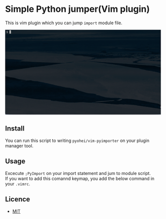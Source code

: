 # Simple Python jumper(Vim plugin)

This is vim plugin which you can jump `import` module file.  

![demo](demo/demo.gif)


## Install

You can run this script to writing `pyohei/vim-pyimporter` on your plugin manager tool.  

## Usage

Excecute `;PyImport` on your import statement and jum to module script.    
If you want to add this comannd keymap, you add the below command in your `.vimrc`.  



## Licence

* [MIT](https://github.com/tcnksm/tool/blob/master/LICENCE)
